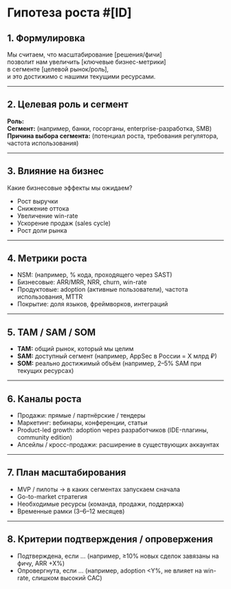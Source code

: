# Гипотеза роста #[ID]

## 1. Формулировка
Мы считаем, что масштабирование [решения/фичи]  
позволит нам увеличить [ключевые бизнес-метрики]  
в сегменте [целевой рынок/роль],  
и это достижимо с нашими текущими ресурсами.

---

## 2. Целевая роль и сегмент
**Роль:**  
**Сегмент:** (например, банки, госорганы, enterprise-разработка, SMB)  
**Причина выбора сегмента:** (потенциал роста, требования регулятора, частота использования)

---

## 3. Влияние на бизнес
Какие бизнесовые эффекты мы ожидаем?  
- Рост выручки  
- Снижение оттока  
- Увеличение win-rate  
- Ускорение продаж (sales cycle)  
- Рост доли рынка  

---

## 4. Метрики роста
- NSM: (например, % кода, проходящего через SAST)  
- Бизнесовые: ARR/MRR, NRR, churn, win-rate  
- Продуктовые: adoption (активные пользователи), частота использования, MTTR  
- Покрытие: доля языков, фреймворков, интеграций  

---

## 5. TAM / SAM / SOM
- **TAM:** общий рынок, который мы целим  
- **SAM:** доступный сегмент (например, AppSec в России = X млрд ₽)  
- **SOM:** реально достижимый объём (например, 2–5% SAM при текущих ресурсах)  

---

## 6. Каналы роста
- Продажи: прямые / партнёрские / тендеры  
- Маркетинг: вебинары, конференции, статьи  
- Product-led growth: adoption через разработчиков (IDE-плагины, community edition)  
- Апсейлы / кросс-продажи: расширение в существующих аккаунтах  

---

## 7. План масштабирования
- MVP / пилоты → в каких сегментах запускаем сначала  
- Go-to-market стратегия  
- Необходимые ресурсы (команда, продажи, поддержка)  
- Временные рамки (3–6–12 месяцев)  

---

## 8. Критерии подтверждения / опровержения
- Подтверждена, если … (например, ≥10% новых сделок завязаны на фичу, ARR +X%)  
- Опровергнута, если … (например, adoption <Y%, не влияет на win-rate, слишком высокий CAC)  
